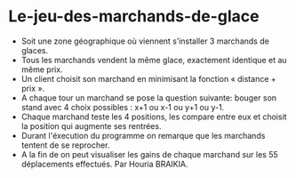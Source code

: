 # Le-jeu-des-marchands-de-glace
* Soit une zone géographique où viennent s’installer 3 marchands de glaces.
* Tous les marchands vendent la même glace, exactement identique et au même prix.
* Un client choisit son marchand en minimisant la fonction « distance + prix ».
* A chaque tour un marchand se pose la question suivante: bouger son stand avec 4 choix possibles : x+1 ou x-1 ou y+1 ou y-1.
* Chaque marchand teste les 4 positions, les compare entre eux et choisit la position qui augmente ses rentrées.
* Durant l'éxecution du programme on remarque que les marchands tentent de se reprocher.
* A la fin de on peut visualiser les gains de chaque marchand sur les 55 déplacements effectués.
Par Houria BRAIKIA.
